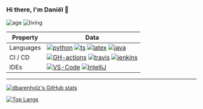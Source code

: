 ### Hi there, I'm Daniël 👋
![age](https://img.shields.io/badge/age-25-blue?style=for-the-badge)
![living](https://img.shields.io/badge/living-utrecht-blue?style=for-the-badge)


Property                 | Data  
-------------------------|------
Languages          | [![python](https://img.shields.io/badge/-Python-4584b6?style=for-the-badge&logo=Python&logoColor=ffde57)](#) [![ts](https://img.shields.io/badge/-Typescript-00273f?style=for-the-badge&logo=TypeScript&logoColor=white)](#) [![latex](https://img.shields.io/badge/-LaTeX-blue?style=for-the-badge&logo=Latex&logoColor=white)](#) [![java](https://img.shields.io/badge/-Java-red?style=for-the-badge&logo=Java&logoColor=white)](#) 
CI / CD                  | [![GH-actions](https://img.shields.io/badge/-GH%20Actions-2088FF?style=for-the-badge&logo=Github-Actions&logoColor=white)](#) [![travis](https://img.shields.io/badge/-Travis-3EAAAF?style=for-the-badge&logo=Travis-CI&logoColor=white)](#) [![jenkins](https://img.shields.io/badge/-Jenkins-D24939?style=for-the-badge&logo=Jenkins&logoColor=white)](#) 
IDEs | [![VS-Code](https://img.shields.io/badge/-VS--code-007ACC?style=for-the-badge&logo=visualstudiocode&logoColor=white)](#) [![IntelliJ](https://img.shields.io/badge/-IntelliJ-000000?style=for-the-badge&logo=intellijidea&logoColor=white)](#)

----

[![dbarenholz's GitHub stats](https://github-readme-stats.vercel.app/api?username=dbarenholz&theme=gotham)](https://github.com/dbarenholz)

[![Top Langs](https://github-readme-stats.vercel.app/api/top-langs/?username=dbarenholz&theme=gotham)](https://github.com/dbarenholz)

